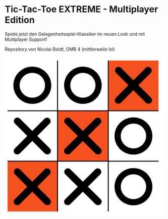 # Tic-Tac-Toe EXTREME - Multiplayer Edition

Spiele jetzt den Gelegenheitsspiel-Klassiker im neuen Look und mit Multiplayer Support!

Repository von Nicolai Boldt, OMB 4 (mittlerweile lol)

![TicTacToe](./assets/img/screen_klassisch.PNG)
